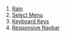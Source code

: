 1. [Rain](https://www.youtube.com/watch?v=YhXxBhInJMI)
2. [Select Menu](https://www.youtube.com/watch?v=uFIl4BvYne0)
3. [Keyboard Keys](https://github.com/blackhoal/CSS-Collection/tree/main/211216)
4. [Responsive Navbar](https://www.youtube.com/watch?v=Az_TbiPAyDs)
